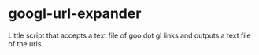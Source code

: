 # googl-url-expander
Little script that accepts a text file of goo dot gl links and outputs a text file of the urls.
